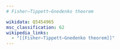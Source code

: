 ```yaml
---
# Fisher–Tippett–Gnedenko theorem

wikidata: Q5454965
msc_classification: 62
wikipedia_links:
  - "[[Fisher–Tippett–Gnedenko theorem]]"
---
```

